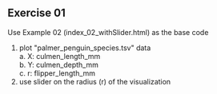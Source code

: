 ## Exercise 01

Use Example 02 (index_02_withSlider.html) as the base code 

1. plot  "palmer_penguin_species.tsv" data<br>
    a. X: culmen_length_mm <br>	
    b. Y: culmen_depth_mm<br>
    c. r: flipper_length_mm
2. use slider on the radius (r) of the visualization
